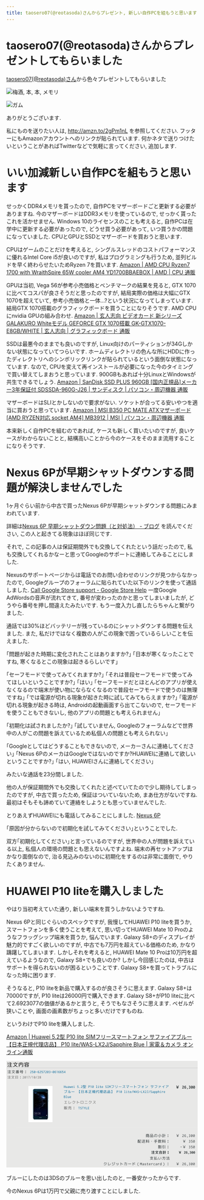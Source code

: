 ```yaml
---
title: taosero07(@reotasoda)さんからプレゼント, 新しい自作PCを組もうと思います, Nexus 6Pが早期シャットダウンする問題が未解決, HUAWEI P10 liteを購入しました
---
```


# taosero07(@reotasoda)さんからプレゼントしてもらいました

[taosero07(\@reotasoda)さん](https://twitter.com/reotasoda)から色々プレゼントしてもらいました

![梅酒, 本, 本, メモリ](/asset/IMG_20171027_204958.jpg)

![ガム](/asset/IMG_20171028_173334.jpg)

ありがとうございます.

私にものを送りたい人は,
<http://amzn.to/2gPm1nL>
を参照してください.
フッターにもAmazonアカウントへのリンクが貼られています.
何かネタで送りつけたいということがあればTwitterなどで気軽に言ってください,
追加します.

# いい加減新しい自作PCを組もうと思います

せっかくDDR4メモリを貰ったので,
自作PCをマザーボードごと更新する必要がありますね.
今のマザーボードはDDR3メモリを使っているので,
せっかく貰ったこれを活かせません.
Windows 10のライセンスのことも考えると,
自作PCは在学中に更新する必要があったので,
どうせ買う必要があって,
いつ買うかの問題になっていました.
CPUとGPUとSSDとマザーボードを買おうと思います.

CPUはゲームのことだけを考えると,
シングルスレッドのコストパフォーマンスに優れるIntel Core i5が良いのですが,
私はプログラミングも行うため,
並列ビルドを早く終わらせたいためRyzen 7を買います.
[Amazon | AMD CPU Ryzen7 1700 with WraithSpire 65W cooler AM4 YD1700BBAEBOX | AMD | CPU 通販](http://amzn.to/2yS2gmr)

GPUは当初,
Vega 56が参考小売価格とベンチマークの結果を見ると,
GTX 1070に比べてコスパが良さそうだと思ったのですが,
結局実際の価格は大幅にGTX 1070を超えていて,
参考小売価格と一体…?という状況になってしまっています.
結局GTX 1070搭載のグラフィックボードを買うことになりそうです.
AMD CPUにnvidia GPUの組み合わせ.
[Amazon | 玄人志向 ビデオカード 新シリーズGALAKURO Whiteモデル GEFORCE GTX 1070搭載 GK-GTX1070-E8GB/WHITE | 玄人志向 | グラフィックボード 通販](http://amzn.to/2gQzyLY)

SSDは最悪今のままでも良いのですが,
Linux向けのパーティションが34Gしかない状態になっていてつらいです.
ホームディレクトリの色んな所にHDDに作ったディレクトリへのシンボリックリンクが貼られているという面倒な状態になっています.
なので,
CPUを変えて再インストールが必要になった今のタイミングで買い替えてしまおうと思っています.
900GBもあれば十分LinuxとWindowsが共生できるでしょう.
[Amazon | SanDisk SSD PLUS 960GB [国内正規品]メーカー3年保証付 SDSSDA-960G-J26 | サンディスク | パソコン・周辺機器 通販](http://amzn.to/2ySitZ2)

マザーボードはSLIとかしないので要求がない.
ソケットが合ってる安いやつを適当に買おうと思っています.
[Amazon | MSI B350 PC MATE ATXマザーボード [AMD RYZEN対応 socket AM4] MB3912 | MSI | パソコン・周辺機器 通販](http://amzn.to/2yY7SuZ)

本来新しく自作PCを組むのであれば,
ケースも新しく買いたいのですが,
良いケースがわからないことと,
結構高いことから今のケースをそのまま流用することになりそうです.

# Nexus 6Pが早期シャットダウンする問題が解決しませんでした

1ヶ月ぐらい前から中古で買ったNexus 6Pが早期シャットダウンする問題にみまわれています.

詳細は[Nexus 6P 早期シャットダウン問題（と対処法） - ブログ](http://xx-prime.hatenablog.com/entry/2017/01/24/222108)
を読んでください,
この人と起きてる現象はほぼ同じです.

それで,
この記事の人は保証期間外でも交換してくれたという話だったので,
私も交換してくれるかなーと思ってGoogleのサポートに連絡してみることにしました.

Nexusのサポートページからは電話でのお問い合わせのリンクが見つからなかったので,
Googleグループのフォーラムに貼られていた以下のリンクを使って通話しました.
[Call Google Store support - Google Store Help](https://support.google.com/store/answer/6178715?hl=en&vid=0-735557635920-1509173646370)
一度Google AdWordsの音声が流れてきて,
番号が変わったのかと思ってしまいましたが,
どうやら番号を押し間違えたみたいです.
もう一度入力し直したらちゃんと繋がりました.

通話では30%ほどバッテリーが残っているのにシャットダウンする問題を伝えました.
また,
私だけではなく複数の人がこの現象で困っているらしいことを伝えました.

｢問題が起きた時期に変化されたことはありますか?｣
｢日本が寒くなったことですね, 寒くなるとこの現象は起きるらしいです｣

｢セーフモードで使ってみてくれますか?｣
｢それは普段セーフモードで使ってみてほしいということですか?｣
｢はい｣
｢セーフモードだとほとんどのアプリが使えなくなるので端末が使い物にならなくなるので普段セーフモードで使うのは無理ですね｣
｢では電源が切れる現象が起きた時に試してみてもらえますか?｣
｢電源が切れる現象が起きる時は, Androidの起動画面すら出てこないので, セーフモードを使うこともできないし, 他のアプリの問題とも考えられません｣

｢初期化は試されましたか?｣
｢試していません, Googleのフォーラムなどで世界中の人がこの問題を訴えているため私個人の問題とも考えられない｣

｢Googleとしてはどうすることもできないので, メーカーさんに連絡してください｣
｢Nexus 6PのメーカはGoogleではないのですか?HUAWEIに連絡して欲しいということですか?｣
｢はい, HUAWEIさんに連絡してください｣

みたいな通話を23分間しました.

他の人が保証期間外でも交換してくれたと述べていてたので少し期待してしまったのですが,
中古で買ったため,
保証はついていないため,
まあ仕方がないですね.
最初はそもそも諦めていて連絡をしようとも思っていませんでした.

とりあえずHUAWEIにも電話してみることにしました.
[Nexus 6P](http://consumer.huawei.com/jp/support/phones/nexus6p/)

｢原因が分からないので初期化を試してみてください｣ということでした.

双方｢初期化してください｣と言っているのですが,
世界中の人が問題を訴えている以上,
私個人の環境の問題とも思えないんですよね.
端末の再セットアップはかなり面倒なので,
治る見込みのないのに初期化をするのは非常に面倒で,
やりたくありません.

# HUAWEI P10 liteを購入しました

やはり当初考えていた通り,
新しい端末を買うしかないようですね.

Nexus 6Pと同じぐらいのスペックですが,
我慢してHUAWEI P10 liteを買うか,
スマートフォンを多く使うことを考えて,
思い切ってHUAWEI Mate 10 Proのようなフラッグシップ端末を買うか,
悩んでいます.
Galaxy S8+のディスプレイが魅力的ですごく欲しいのですが,
中古でも7万円を超えている価格のため,
かなり躊躇してしまいます.
しかしそれを考えると,
HUAWEI Mate 10 Proは10万円を超えているようなので,
Galaxy S8+でも良いのか?
しかし今回感じたのは,
中古はサポートを得られないのが困るということです.
Galaxy S8+を買ってトラブルになった時に困ります.

そうなると,
P10 liteを新品で購入するのが良さそうに思えます.
Galaxy S8+は70000ですが,
P10 liteは26000円で購入できます.
Galaxy S8+がP10 liteに比べて2.6923077の価値があるかと言うと,
そうでもなさそうに思えます.
ベゼルが狭いことや,
画面の画素数がちょっと多いだけですものね.

というわけでP10 liteを購入しました.

[Amazon | Huawei 5.2型 P10 lite SIMフリースマートフォン サファイアブルー 【日本正規代理店品】 P10 lite/WAS-LX2J/Sapphire Blue | 家電＆カメラ オンライン通販](http://amzn.to/2gPmqXj)

![Amazonのメール](/asset/screenshot-2017-10-28-08-46-02.png)

ブルーにしたのは3DSのブルーを思い出したのと,
一番安かったからです.

今のNexus 6Pは1万円で父親に売り渡すことにしました.

